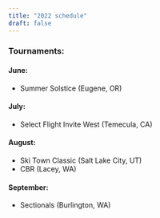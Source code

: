 ```yaml
---
title: "2022 schedule"
draft: false
---
```



### Tournaments:


#### June:
- Summer Solstice (Eugene, OR)

#### July:
- Select Flight Invite West (Temecula, CA)

#### August:
- Ski Town Classic (Salt Lake City, UT)
- CBR (Lacey, WA)

#### September:
- Sectionals (Burlington, WA)
